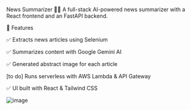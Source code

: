 News Summarizer 📰✨
A full-stack AI-powered news summarizer with a React frontend and an FastAPI backend.


🚀 Features

✅ Extracts news articles using Selenium

✅ Summarizes content with Google Gemini AI

✅ Generated abstract image for each article

[to do] Runs serverless with AWS Lambda & API Gateway

✅ UI built with React & Tailwind CSS

![image](https://github.com/user-attachments/assets/3cb3d39f-149c-43b9-a25e-39b8a5a85260)
